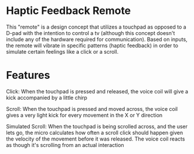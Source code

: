 # Haptic Feedback Remote
This "remote" is a design concept that utilizes a touchpad as opposed to a D-pad with the intention to control a tv (although this concept doesn't include any of the hardware required for communication). Based on inputs, the remote will vibrate in specific patterns (haptic feedback) in order to simulate certain feelings like a click or a scroll. 

# Features
Click: When the touchpad is pressed and released, the voice coil will give a kick accompanied by a little chirp

Scroll: When the touchpad is pressed and moved across, the voice coil gives a very light kick for every movement in the X or Y direction

Simulated Scroll: When the touchpad is being scrolled across, and the user lets go, the micro calculates how often a scroll click should happen given the velocity of the movement before it was released. The voice coil reacts as though it's scrolling from an actual interaction
